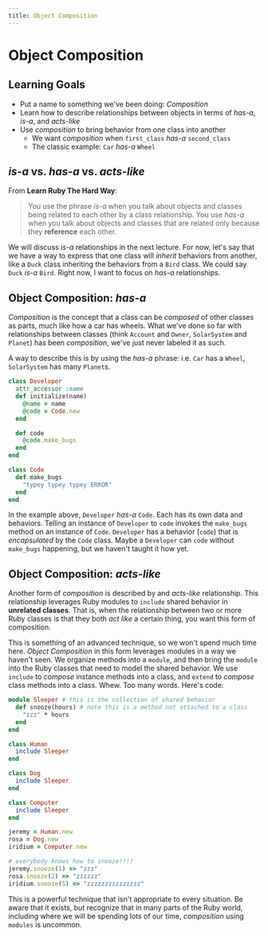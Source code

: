 ```yaml
---
title: Object Composition 
---
```


# Object Composition
## Learning Goals
- Put a name to something we've been doing: _Composition_
- Learn how to describe relationships between objects in terms of _has-a_, _is-a_, and _acts-like_
- Use _composition_ to bring behavior from one class into another
    + We want _composition_ when `first_class` _has-a_ `second_class`
    + The classic example: `Car` _has-a_ `Wheel`

## _is-a_ vs. _has-a_ vs. _acts-like_
From __Learn Ruby The Hard Way__:
  > You use the phrase _is-a_ when you talk about objects and classes being related to each other by a class relationship. You use _has-a_ when you talk about objects and classes that are related only because they __reference__ each other.

We will discuss _is-a_ relationships in the next lecture. For now, let's say that we have a way to express that one class will _inherit_ behaviors from another, like a `Duck` class inheriting the behaviors from a `Bird` class. We could say `Duck` _is-a_ `Bird`. Right now, I want to focus on _has-a_ relationships.

## Object Composition: _has-a_
_Composition_ is the concept that a class can be _composed_ of other classes as parts, much like how a car has wheels. What we've done so far with relationships between classes (think `Account` and `Owner`, `SolarSystem` and `Planet`) has been _composition_, we've just never labeled it as such.

A way to describe this is by using the _has-a_ phrase: i.e. `Car` has a `Wheel`, `SolarSystem` has many `Planet`s.


```ruby
class Developer
  attr_accessor :name
  def initialize(name)
    @name = name
    @code = Code.new
  end

  def code
    @code.make_bugs
  end
end

class Code
  def make_bugs
    "typey typey typey ERROR"
  end
end

```

In the example above, `Developer` _has-a_ `Code`. Each has its own data and behaviors. Telling an instance of `Developer` to `code` invokes the `make_bugs` method on an instance of `Code`. `Developer` has a behavior (`code`) that is _encapsulated_ by the `Code` class. Maybe a `Developer` can `code` without `make_bugs` happening, but we haven't taught it how yet.

## Object Composition: _acts-like_
Another form of _composition_ is described by and _acts-like_ relationship. This relationship leverages Ruby modules to `include` shared behavior in __unrelated classes__. That is, when the relationship between two or more Ruby classes is that they both _act like_ a certain thing, you want this form of composition.

This is something of an advanced technique, so we won't spend much time here. _Object Composition_ in this form leverages modules in a way we haven't seen. We organize methods into a `module`, and then bring the `module` into the Ruby classes that need to model the shared behavior. We use `include` to _compose_ instance methods into a class, and `extend` to _compose_ class methods into a class. Whew. Too many words. Here's code:

```ruby
module Sleeper # this is the collection of shared behavior
  def snooze(hours) # note this is a method not attached to a class
    "zzz" * hours
  end
end

class Human
  include Sleeper
end

class Dog
  include Sleeper
end

class Computer
  include Sleeper
end

jeremy = Human.new
rosa = Dog.new
iridium = Computer.new

# everybody knows how to snooze!!!!
jeremy.snooze(1) => "zzz"
rosa.snooze(2) => "zzzzzz"
iridium.snooze(5) => "zzzzzzzzzzzzzzz"
```

This is a powerful technique that isn't appropriate to every situation. Be aware that it exists, but recognize that in many parts of the Ruby world, including where we will be spending lots of our time, _composition_ using `modules` is uncommon.
